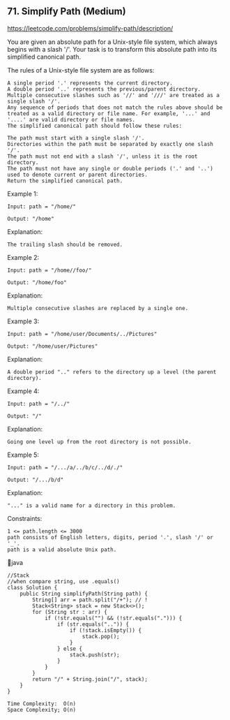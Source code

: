 ## 71. Simplify Path (Medium)
https://leetcode.com/problems/simplify-path/description/

You are given an absolute path for a Unix-style file system, which always begins with a slash '/'. Your task is to transform this absolute path into its simplified canonical path.

The rules of a Unix-style file system are as follows:
    
    A single period '.' represents the current directory.
    A double period '..' represents the previous/parent directory.
    Multiple consecutive slashes such as '//' and '///' are treated as a single slash '/'.
    Any sequence of periods that does not match the rules above should be treated as a valid directory or file name. For example, '...' and '....' are valid directory or file names.
    The simplified canonical path should follow these rules:

    The path must start with a single slash '/'.
    Directories within the path must be separated by exactly one slash '/'.
    The path must not end with a slash '/', unless it is the root directory.
    The path must not have any single or double periods ('.' and '..') used to denote current or parent directories.
    Return the simplified canonical path.
    
     

Example 1:

    Input: path = "/home/"
    
    Output: "/home"

Explanation:

    The trailing slash should be removed.

Example 2:

    Input: path = "/home//foo/"
    
    Output: "/home/foo"

Explanation:

    Multiple consecutive slashes are replaced by a single one.

Example 3:

    Input: path = "/home/user/Documents/../Pictures"
    
    Output: "/home/user/Pictures"

Explanation:

    A double period ".." refers to the directory up a level (the parent directory).

Example 4:

    Input: path = "/../"
    
    Output: "/"

Explanation:

    Going one level up from the root directory is not possible.

Example 5:

    Input: path = "/.../a/../b/c/../d/./"
    
    Output: "/.../b/d"

Explanation:

    "..." is a valid name for a directory in this problem.

 

Constraints:

    1 <= path.length <= 3000
    path consists of English letters, digits, period '.', slash '/' or '_'.
    path is a valid absolute Unix path.
      
  
  💙java
      
    //Stack
    //when compare string, use .equals()
    class Solution {
        public String simplifyPath(String path) {
            String[] arr = path.split("/+"); // !
            Stack<String> stack = new Stack<>();
            for (String str : arr) {
                if (!str.equals("") && (!str.equals("."))) {
                    if (str.equals("..")) {
                        if (!stack.isEmpty()) {
                            stack.pop();
                        }
                    } else {
                        stack.push(str);
                    }
                }
            }
            return "/" + String.join("/", stack);
        }
    }

    Time Complexity:  O(n)
    Space Complexity; O(n)
